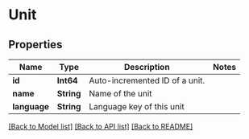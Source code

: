 # Unit

## Properties
Name | Type | Description | Notes
------------ | ------------- | ------------- | -------------
**id** | **Int64** | Auto-incremented ID of a unit. | 
**name** | **String** | Name of the unit | 
**language** | **String** | Language key of this unit | 

[[Back to Model list]](../README.md#documentation-for-models) [[Back to API list]](../README.md#documentation-for-api-endpoints) [[Back to README]](../README.md)


